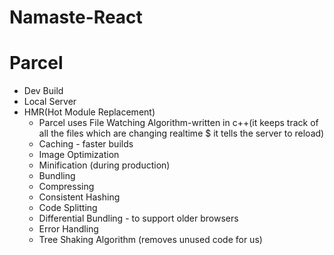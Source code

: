 # Namaste-React 

# Parcel
- Dev Build
- Local Server
- HMR(Hot Module Replacement) 
    - Parcel uses File Watching Algorithm-written in c++(it keeps track of all the files which are changing realtime $ it tells the server to reload)
    - Caching - faster builds
    - Image Optimization
    - Minification (during production)
    - Bundling
    - Compressing
    - Consistent Hashing
    - Code Splitting
    - Differential Bundling - to support older browsers
    - Error Handling
    - Tree Shaking Algorithm (removes unused code for us)